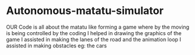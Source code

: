 # Autonomous-matatu-simulator
OUR Code is all about the matatu like forming a game where by the moving is being controlled by the coding
I helped in drawing the graphics of the game
I assisted in making the lanes of the road and the animation loop
I assisted in making obstacles eg: the cars

